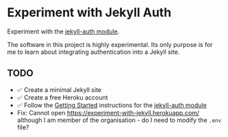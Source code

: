 # Experiment with Jekyll Auth

Experiment with the [jekyll-auth module](https://github.com/benbalter/jekyll-auth).

The software in this project is highly experimental. Its only purpose is for me to learn about integrating authentication into a Jekyll site.

## TODO

* ✅ Create a minimal Jekyll site
* ✅ Create a free Heroku account
* ✅ Follow the [Getting Started](https://github.com/benbalter/jekyll-auth/blob/master/docs/getting-started.md) instructions for the [jekyll-auth module](https://github.com/benbalter/jekyll-auth)
* Fix: Cannot open https://experiment-with-jekyll.herokuapp.com/ although I am member of the organisation - do I need to modify the `.env` file?